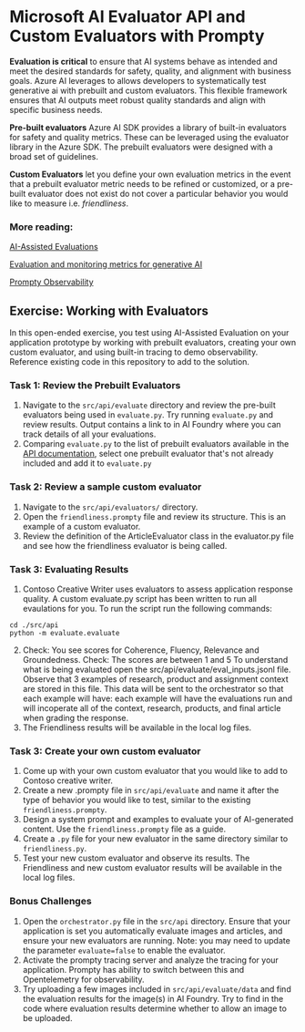 # Microsoft AI Evaluator API and Custom Evaluators with Prompty

**Evaluation is critical** to ensure that AI systems behave as intended and meet the desired standards for safety, quality, and alignment with business goals. Azure AI leverages  to allows developers to systematically test generative ai with  prebuilt and custom evaluators.  This flexible framework ensures that AI outputs meet robust quality standards and align with specific business needs.

**Pre-built evaluators** Azure AI SDK provides a library of built-in evaluators for safety and quality metrics. These can be leveraged using the evaluator library in the Azure SDK. The prebuilt evaluators were designed with a broad set of guidelines.

**Custom Evaluators** let you define your own evaluation metrics in the event that a prebuilt evaluator metric needs to be refined or customized, or a pre-built evaluator does not exist do not cover a particular behavior you would like to measure i.e. *friendliness*. 

### More reading:  ###
[AI-Assisted Evaluations](https://learn.microsoft.com/en-us/azure/ai-foundry/concepts/evaluation-approach-gen-ai#ai-assisted-evaluations)

[Evaluation and monitoring metrics for generative AI](https://learn.microsoft.com/en-us/azure/ai-foundry/concepts/evaluation-metrics-built-in?tabs=warning)

[Prompty Observability](https://prompty.ai/docs/guides/prompty-observability)

## Exercise: Working with Evaluators

In this open-ended exercise, you test using AI-Assisted Evaluation on your application prototype by working with prebuilt evaluators, creating your own custom evaluator, and using built-in tracing to demo observability. Reference existing code in this repository to add to the solution. 

### Task 1: Review the Prebuilt Evaluators

1. Navigate to the `src/api/evaluate` directory and review the pre-built evaluators being used in `evaluate.py`.   Try running `evaluate.py` and review results. Output contains a link to in AI Foundry where you can track details of all your evaluations.
2. Comparing `evaluate.py` to the list of prebuilt evaluators available in the [API documentation](https://learn.microsoft.com/en-us/azure/ai-foundry/how-to/develop/evaluate-sdk), select one prebuilt evaluator that's not already included and add it to `evaluate.py`


### Task 2: Review a sample custom evaluator

1. Navigate to the `src/api/evaluators/` directory.
2. Open the `friendliness.prompty` file and review its structure. This is an example of a custom evaluator. 
3. Review the definition of the ArticleEvaluator class in the evaluator.py file and see how the friendliness evaluator is being called.

### Task 3: Evaluating Results
1. Contoso Creative Writer uses evaluators to assess application response quality. A custom evaluate.py script has been written to run all evaulations for you. To run the script run the following commands: 
```shell
cd ./src/api
python -m evaluate.evaluate
```
2. Check: You see scores for Coherence, Fluency, Relevance and Groundedness.
Check: The scores are between 1 and 5
To understand what is being evaluated open the src/api/evaluate/eval_inputs.jsonl file.
Observe that 3 examples of research, product and assignment context are stored in this file. This data will be sent to the orchestrator so that each example will have:
each example will have the evaluations run and will incoperate all of the context, research, products, and final article when grading the response.
3. The Friendliness results will be available in the local log files.

### Task 3: Create your own custom evaluator

1. Come up with your own custom evaluator that you would like to add to Contoso creative writer.
2. Create a new .prompty file in `src/api/evaluate` and name it after the type of behavior you would like to test, similar to the existing `friendliness.prompty`. 
3. Design a system prompt and examples to evaluate your of AI-generated content. Use the `friendliness.prompty` file as a guide. 
4. Create a `.py` file for your new evaluator in the same directory similar to `friendliness.py`.
5. Test your new custom evaluator and observe its results. The Friendliness and new custom evaluator results will be available in the local log files.

### Bonus Challenges

1. Open the `orchestrator.py` file in the `src/api` directory. Ensure that your application is set you automatically evaluate images and articles, and ensure your new evaluators are running.  Note: you may need to update the parameter `evaluate=false` to enable the evaluator. 
2. Activate the prompty tracing server and analyze the tracing for your application.  Prompty has ability to switch between this and Opentelemetry for observability. 
3. Try uploading a few images included in `src/api/evaluate/data` and find the evaluation results for the image(s) in AI Foundry.  Try to find in the code where evaluation results determine whether to allow an image to be uploaded.

